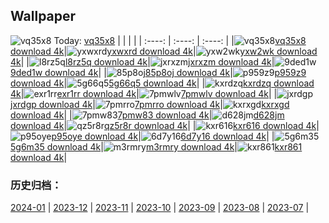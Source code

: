 ## Wallpaper
![vq35x8](https://w.wallhaven.cc/full/vq/wallhaven-vq35x8.jpg) Today: [vq35x8](https://th.wallhaven.cc/small/vq/vq35x8.jpg)
|      |      |      |
| :----: | :----: | :----: |
|![vq35x8](https://th.wallhaven.cc/small/vq/vq35x8.jpg)[vq35x8 download 4k](https://wallhaven.cc/w/vq35x8)|![yxwxrd](https://th.wallhaven.cc/small/yx/yxwxrd.jpg)[yxwxrd download 4k](https://wallhaven.cc/w/yxwxrd)|![yxw2wk](https://th.wallhaven.cc/small/yx/yxw2wk.jpg)[yxw2wk download 4k](https://wallhaven.cc/w/yxw2wk)|
|![l8rz5q](https://th.wallhaven.cc/small/l8/l8rz5q.jpg)[l8rz5q download 4k](https://wallhaven.cc/w/l8rz5q)|![jxrxzm](https://th.wallhaven.cc/small/jx/jxrxzm.jpg)[jxrxzm download 4k](https://wallhaven.cc/w/jxrxzm)|![9ded1w](https://th.wallhaven.cc/small/9d/9ded1w.jpg)[9ded1w download 4k](https://wallhaven.cc/w/9ded1w)|
|![85p8oj](https://th.wallhaven.cc/small/85/85p8oj.jpg)[85p8oj download 4k](https://wallhaven.cc/w/85p8oj)|![p959z9](https://th.wallhaven.cc/small/p9/p959z9.jpg)[p959z9 download 4k](https://wallhaven.cc/w/p959z9)|![5g66q5](https://th.wallhaven.cc/small/5g/5g66q5.jpg)[5g66q5 download 4k](https://wallhaven.cc/w/5g66q5)|
|![kxrdzq](https://th.wallhaven.cc/small/kx/kxrdzq.jpg)[kxrdzq download 4k](https://wallhaven.cc/w/kxrdzq)|![exr1rr](https://th.wallhaven.cc/small/ex/exr1rr.jpg)[exr1rr download 4k](https://wallhaven.cc/w/exr1rr)|![7pmwlv](https://th.wallhaven.cc/small/7p/7pmwlv.jpg)[7pmwlv download 4k](https://wallhaven.cc/w/7pmwlv)|
|![jxrdgp](https://th.wallhaven.cc/small/jx/jxrdgp.jpg)[jxrdgp download 4k](https://wallhaven.cc/w/jxrdgp)|![7pmrro](https://th.wallhaven.cc/small/7p/7pmrro.jpg)[7pmrro download 4k](https://wallhaven.cc/w/7pmrro)|![kxrxgd](https://th.wallhaven.cc/small/kx/kxrxgd.jpg)[kxrxgd download 4k](https://wallhaven.cc/w/kxrxgd)|
|![7pmw83](https://th.wallhaven.cc/small/7p/7pmw83.jpg)[7pmw83 download 4k](https://wallhaven.cc/w/7pmw83)|![d628jm](https://th.wallhaven.cc/small/d6/d628jm.jpg)[d628jm download 4k](https://wallhaven.cc/w/d628jm)|![qz5r8r](https://th.wallhaven.cc/small/qz/qz5r8r.jpg)[qz5r8r download 4k](https://wallhaven.cc/w/qz5r8r)|
|![kxr616](https://th.wallhaven.cc/small/kx/kxr616.jpg)[kxr616 download 4k](https://wallhaven.cc/w/kxr616)|![p95oye](https://th.wallhaven.cc/small/p9/p95oye.jpg)[p95oye download 4k](https://wallhaven.cc/w/p95oye)|![6d7y16](https://th.wallhaven.cc/small/6d/6d7y16.jpg)[6d7y16 download 4k](https://wallhaven.cc/w/6d7y16)|
|![5g6m35](https://th.wallhaven.cc/small/5g/5g6m35.jpg)[5g6m35 download 4k](https://wallhaven.cc/w/5g6m35)|![m3rmry](https://th.wallhaven.cc/small/m3/m3rmry.jpg)[m3rmry download 4k](https://wallhaven.cc/w/m3rmry)|![kxr861](https://th.wallhaven.cc/small/kx/kxr861.jpg)[kxr861 download 4k](https://wallhaven.cc/w/kxr861)|

### 历史归档：
[2024-01](https://github.com/april-projects/april-wallpaper/tree/main/picture/2024-01/) | [2023-12](https://github.com/april-projects/april-wallpaper/tree/main/picture/2023-12/) | [2023-11](https://github.com/april-projects/april-wallpaper/tree/main/picture/2023-11/) | [2023-10](https://github.com/april-projects/april-wallpaper/tree/main/picture/2023-10/) | [2023-09](https://github.com/april-projects/april-wallpaper/tree/main/picture/2023-09/) | [2023-08](https://github.com/april-projects/april-wallpaper/tree/main/picture/2023-08/) | [2023-07](https://github.com/april-projects/april-wallpaper/tree/main/picture/2023-07/) | 